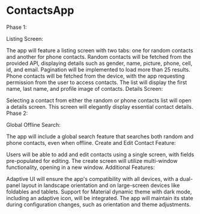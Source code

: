 # ContactsApp

Phase 1:

Listing Screen:

The app will feature a listing screen with two tabs: one for random contacts and another for phone contacts.
Random contacts will be fetched from the provided API, displaying details such as gender, name, picture, phone, cell, id, and email. Pagination will be implemented to load more than 25 results.
Phone contacts will be fetched from the device, with the app requesting permission from the user to access contacts.
The list will display the first name, last name, and profile image of contacts.
Details Screen:

Selecting a contact from either the random or phone contacts list will open a details screen.
This screen will elegantly display essential contact details.
Phase 2:

Global Offline Search:

The app will include a global search feature that searches both random and phone contacts, even when offline.
Create and Edit Contact Feature:

Users will be able to add and edit contacts using a single screen, with fields pre-populated for editing.
The create screen will utilize multi-window functionality, opening in a new window.
Additional Features:

Adaptive UI will ensure the app's compatibility with all devices, with a dual-panel layout in landscape orientation and on large-screen devices like foldables and tablets.
Support for Material dynamic theme with dark mode, including an adaptive icon, will be integrated.
The app will maintain its state during configuration changes, such as orientation and theme adjustments.
 
